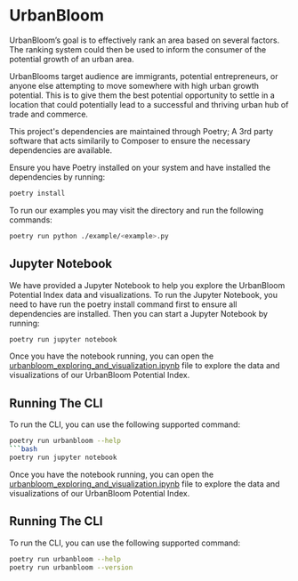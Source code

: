 # UrbanBloom

UrbanBloom’s goal is to effectively rank an area based on several factors. 
The ranking system could then be used to inform the consumer 
of the potential growth of an urban area.

UrbanBlooms target audience are immigrants, potential entrepreneurs, 
or anyone else attempting to move somewhere with high urban growth potential.
This is to give them the best potential opportunity to settle in a location 
that could potentially lead to a successful and 
thriving urban hub of trade and commerce.

This project's dependencies are maintained through Poetry; A 3rd party software that acts similarily to Composer 
to ensure the necessary dependencies are available.

Ensure you have Poetry installed on your system and have installed the dependencies by running:
```bash
poetry install
```

To run our examples you may visit the directory and run the following commands:
```bash
poetry run python ./example/<example>.py
```

## Jupyter Notebook
We have provided a Jupyter Notebook to help you explore the UrbanBloom Potential Index data and visualizations. 
To run the Jupyter Notebook, you need to have run the poetry install command first to ensure all dependencies are installed.
Then you can start a Jupyter Notebook by running:
```bash
poetry run jupyter notebook
```

Once you have the notebook running, you can open the [urbanbloom_exploring_and_visualization.ipynb](urbanbloom_exploring_and_visualization.ipynb) file to explore the data and visualizations of our UrbanBloom Potential Index.

## Running The CLI
To run the CLI, you can use the following supported command:
```bash
poetry run urbanbloom --help
```bash
poetry run jupyter notebook
```

Once you have the notebook running, you can open the [urbanbloom_exploring_and_visualization.ipynb](urbanbloom_exploring_and_visualization.ipynb) file to explore the data and visualizations of our UrbanBloom Potential Index.

## Running The CLI
To run the CLI, you can use the following supported command:
```bash
poetry run urbanbloom --help
poetry run urbanbloom --version
```
